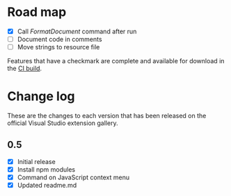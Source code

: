 # Road map

- [x] Call *FormatDocument* command after run
- [ ] Document code in comments
- [ ] Move strings to resource file

Features that have a checkmark are complete and available for
download in the
[CI build](http://vsixgallery.com/extension/J1da7ad9e-85b3-4a0c-8e45-b2ae59a575a7/).

# Change log

These are the changes to each version that has been released
on the official Visual Studio extension gallery.

## 0.5

- [x] Initial release
- [x] Install npm modules
- [x] Command on JavaScript context menu
- [x] Updated readme.md